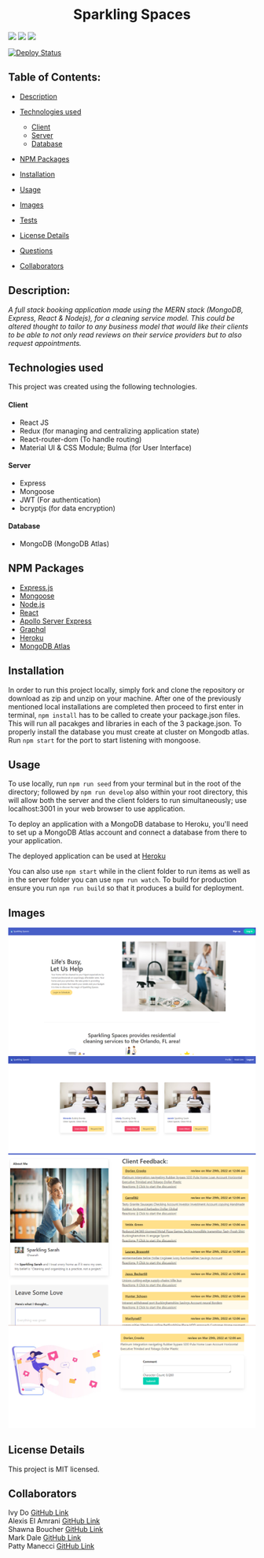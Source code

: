 <h1 align="center">Sparkling Spaces </h1> 

![](https://img.shields.io/badge/Database-MongoDB-yellow?style=flat-square&logo=mongoDB) ![](https://img.shields.io/badge/npm%20package-express-orange?style=flat-square&logo=npm) ![](https://img.shields.io/badge/npm%20package-mongoose-cyan?style=flat-square&logo=npm) 

  
  <a href="https://github.com/justinmahar/react-build-status-badge/actions?query=workflow%3ADeploy">
    <img src="https://github.com/justinmahar/react-build-status-badge/workflows/Deploy/badge.svg" alt="Deploy Status"/>
  </a>


## Table of Contents:  
* [Description](#Description)
* [Technologies used](#technologies-used)

    - [Client](#client)
     - [Server](#server)
    - [Database](#database)    

* [NPM Packages](#npm-packages)  
* [Installation](#Installation) 
* [Usage](#Usage)          
* [Images](#Images)   
* [Tests](#Tests)  
* [License Details](#License-Details)    
* [Questions](#Questions) 
* [Collaborators](#Collaborators)

## Description:
*A full stack booking application made using the MERN stack (MongoDB, Express, React & Nodejs), for a cleaning service model. This could be altered thought to tailor to any business model that would like their clients to be able to not only read reviews on their service providers but to also request appointments.*

## Technologies used
This project was created using the following technologies.

#### Client

- React JS
- Redux (for managing and centralizing application state)
- React-router-dom (To handle routing)  
- Material UI & CSS Module; Bulma (for User Interface)

#### Server

- Express
- Mongoose
- JWT (For authentication)
- bcryptjs (for data encryption)

#### Database
- MongoDB (MongoDB Atlas)

## NPM Packages
- [Express.js](https://www.npmjs.com/package/express)  
- [Mongoose](https://www.npmjs.com/package/mongoose)
- [Node.js](https://www.npmjs.com/package/node)
- [React](https://www.npmjs.com/package/react)
- [Apollo Server Express](https://www.npmjs.com/package/apollo-server-express)
- [Graphql](https://www.npmjs.com/package/graphql)
- [Heroku](https://www.heroku.com/)
- [MongoDB Atlas](https://www.mongodb.com/)

## Installation
In order to run this project locally, simply fork and clone the repository or download as zip and unzip on your machine.
After one of the previously mentioned local installations are completed then proceed to first enter in terminal, `npm install` has to be called to create your package.json files. This will run all pacakges and libraries in each of the 3 package.json. To properly install the database you must create at cluster on Mongodb atlas. Run `npm start` for the port to start listening with mongoose. 

## Usage
To use locally, run  `npm run seed` from your terminal but in the root of the directory; followed by `npm run develop` also within your root directory, this will allow both the server and the client folders to run simultaneously; use localhost:3001 in your web browser to use application.

To deploy an application with a MongoDB database to Heroku, you'll need to set up a MongoDB Atlas account and connect a database from there to your application.

The deployed application can be used at [Heroku](https://pacific-sea-53881.herokuapp.com/) 

You can also use `npm start` while in the client folder to run items as well as in the server folder you can use `npm run watch`. To build for production ensure you run `npm run build` so that it produces a build for deployment. 

## Images
![Screenshot](https://github.com/ivydo/sparkling-spaces/blob/main/client/src/assets/screenshots/screenshot1.png)
![Screenshot](https://github.com/ivydo/sparkling-spaces/blob/main/client/src/assets/screenshots/screenshot2.png)
![Screenshot](https://github.com/ivydo/sparkling-spaces/blob/main/client/src/assets/screenshots/screenshot3.png)
![Screenshot](https://github.com/ivydo/sparkling-spaces/blob/main/client/src/assets/screenshots/screenshot4.png)

## License Details 
This project is MIT licensed.


## Collaborators
Ivy Do [GitHub Link](https://github.com/ivydo)  
Alexis El Amrani [GitHub Link](https://github.com/alexisn84)  
Shawna Boucher [GitHub Link](https://github.com/sboucher2011)  
Mark Dale [GitHub Link](https://github.com/msdale)  
Patty Manecci [GitHub Link](https://github.com/PManecci)

